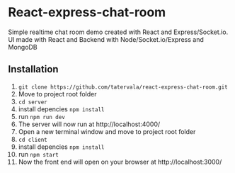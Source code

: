 # React-express-chat-room
Simple realtime chat room demo created with React and Express/Socket.io. 
UI made with React and Backend with Node/Socket.io/Express and MongoDB


## Installation
1. `git clone https://github.com/tatervala/react-express-chat-room.git`
2. Move to project root folder
3. `cd server`
4. install depencies `npm install`
5. run `npm run dev`
6. The server will now run at http://localhost:4000/
7. Open a new terminal window and move to project root folder
8. `cd client`
9. install depencies `npm install`
10. run `npm start`
11. Now the front end will open on your browser at http://localhost:3000/


   
   
